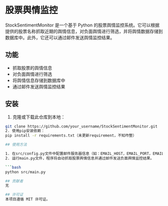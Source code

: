 ﻿# 股票舆情监控

StockSentimentMonitor 是一个基于 Python 的股票舆情监控系统。它可以根据提供的股票名称抓取近期的舆情信息，对负面舆情进行筛选，并将舆情数据存储到数据库中。此外，它还可以通过邮件发送舆情监控结果。

## 功能

- 抓取股票的舆情信息
- 对负面舆情进行筛选
- 将舆情信息存储到数据库中
- 通过邮件发送舆情监控结果

## 安装

1. 克隆或下载此仓库到本地：

```bash
git clone https://github.com/your_username/StockSentimentMonitor.git
2. 使用pip安装依赖：
pip install -r requirements.txt（未更新requirement，不知咋整）

## 使用方法

1. 在src/config.py文件中配置邮件服务器信息（如：EMAIL_HOST，EMAIL_PORT，EMAIL_USER，EMAIL_PASSWORD）、收件人（TO_EMAIL）、监控的股票清单（STOCK_LIST）。
2. 运行main.py文件，程序将自动抓取股票舆情信息并通过邮件发送负面舆情监控结果。

```bash
python src/main.py

## 贡献者
无

## 许可证
本项目遵循 MIT 许可证。